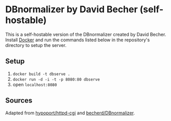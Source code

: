 # DBnormalizer by David Becher (self-hostable)

This is a self-hostable version of the DBnormalizer created by David Becher.
Install [Docker](https://docs.docker.com/get-docker/) and run the commands listed below in the repository's directory to setup the server.

## Setup
1. `docker build -t dbserve .`
2. `docker run -d -i -t -p 8080:80 dbserve`
3. open `localhost:8080`

## Sources
Adapted from [hypoport/httpd-cgi](https://github.com/hypoport/httpd-cgi) and [becherd/DBnormalizer](https://github.com/becherd/DBnormalizer).
